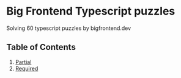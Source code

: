 # Big Frontend Typescript puzzles

Solving 60 typescript puzzles by bigfrontend.dev

## Table of Contents

1. [Partial](https://github.com/jyggiz/big-frontend-typescript/blob/main/partial/README.md)
2. [Required](https://github.com/jyggiz/big-frontend-typescript/blob/main/required/README.md)

